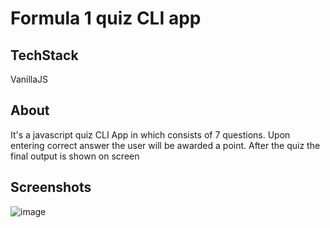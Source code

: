 # Formula 1 quiz CLI app


## TechStack 

VanillaJS


## About

It's a javascript quiz CLI App in which consists of 7 questions. Upon entering correct answer the user will be awarded a point. After the quiz the final output is shown on screen


## Screenshots

![image](https://user-images.githubusercontent.com/45689921/211236441-c5ebe24a-b744-4493-a3fb-dd0e57ff3c72.png)
